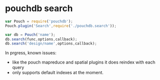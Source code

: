 pouchdb search
===

```javascript
var Pouch = require('pouchdb');
Pouch.plugin('Search',require('./pouchdb.search'));

var db = Pouch('name');
db.search(func,options,callback);
db.search('design/name',options,callback);
```

In prgress, known issues:

- like the pouch mapreduce and spatial plugins it does reindex with each query
- only supports default indexes at the moment.
